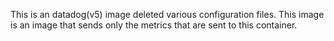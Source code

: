 This is an datadog(v5) image deleted various configuration files.
This image is an image that sends only the metrics that are sent to this container.
